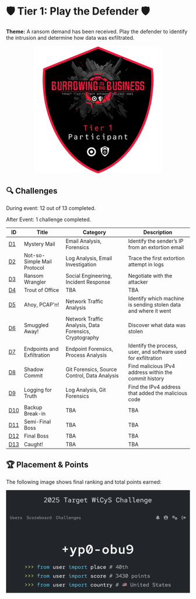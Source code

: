 # 🛡 Tier 1: Play the Defender 🛡

**Theme:** A ransom demand has been received. Play the defender to identify the intrusion and determine how data was exfiltrated. 

<p align="center">
  <img src="../images/Tier1_Badge.png" alt="Tier 1 Badge" width="350"/>
</p>

## 🔍 Challenges

During event: 12 out of 13 completed.

After Event: 1 challenge completed.

| ID | Title | Category | Description |
|----|-------|----------|-------------|
| [D1](./D1_Mystery_Mail.md)                | Mystery Mail                    | Email Analysis, Forensics                              | Identify the sender’s IP from an extortion email                     |
| [D2](./D2_Not_so_Simple_Mail_Protocol.md) | Not-so-Simple Mail Protocol     | Log Analysis, Email Investigation                      | Trace the first extortion attempt in logs                   |
| [D3](./D3_Ransom_Wrangler.md)             | Ransom Wrangler                 | Social Engineering, Incident Response                  | Negotiate with the attacker                                    |
| [D4]()                                    | Trout of Office                 | TBA                                                    | TBA |
| [D5](./D5_Ahoy_PCAP'n.md)                 | Ahoy, PCAP'n!                   | Network Traffic Analysis                               | Identify which machine is sending stolen data and where it went    |
| [D6](./D6_Smuggled_Away.md)               | Smuggled Away!                  | Network Traffic Analysis, Data Forensics, Cryptography | Discover what data was stolen                                      |
| [D7](./D7_Endpoints_and_Exfiltration.md)  | Endpoints and Exfiltration      | Endpoint Forensics, Process Analysis                   | Identify the process, user, and software used for exfiltration    |
| [D8](./D8_Shadow_Commit.md)               | Shadow Commit                   | Git Forensics, Source Control, Data Analysis           | Find malicious IPv4 address within the commit history           |
| [D9](./D9_Logging_for_Truth.md)           | Logging for Truth               | Log Analysis, Git Forensics                            | Find the IPv4 address that added the malicious code               |
| [D10]()                                   | Backup Break-in                 | TBA                                                    | TBA |
| [D11]()                                   | Semi-Final Boss                 | TBA                                                    | TBA |
| [D12]()                                   | Final Boss                      | TBA                                                    | TBA |
| [D13]()                                   | Caught!                         | TBA                                                    | TBA |

## 🏆 Placement & Points

The following image shows final ranking and total points earned:

<p align="center">
  <img src="./images/placement_and_points.png" alt="Placement and Points" width="550"/>
</p>